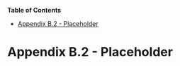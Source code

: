 <!-- START doctoc generated TOC please keep comment here to allow auto update -->
<!-- DON'T EDIT THIS SECTION, INSTEAD RE-RUN doctoc TO UPDATE -->
**Table of Contents**

- [Appendix B.2 - Placeholder](#appendix-b2---placeholder)

<!-- END doctoc generated TOC please keep comment here to allow auto update -->

# Appendix B.2 - Placeholder
